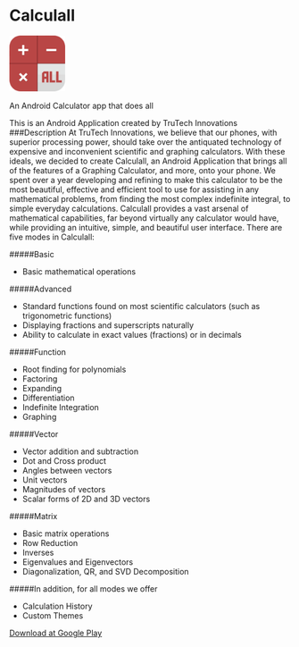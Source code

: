 # Calculall
<img src="https://raw.githubusercontent.com/AlstonLin/Calculall/master/app/src/main/res/drawable/ic_launcher.png" width="100px"/>

An Android Calculator app that does all

This is an Android Application created by TruTech Innovations <br>
###Description
At TruTech Innovations, we believe that our phones, with superior processing power, should take over the antiquated technology of expensive and inconvenient scientific and graphing calculators. With these ideals, we decided to create Calculall, an Android Application that brings all of the features of a Graphing Calculator, and more, onto your phone. We spent over a year developing and refining to make this calculator to be the most beautiful, effective and efficient tool to use for assisting in any mathematical problems, from finding the most complex indefinite integral, to simple everyday calculations.
Calculall provides a vast arsenal of mathematical capabilities, far beyond virtually any calculator would have, while providing an intuitive, simple, and beautiful user interface. There are five modes in Calculall:

#####Basic
- Basic mathematical operations

#####Advanced
- Standard functions found on most scientific calculators (such as trigonometric functions)
- Displaying fractions and superscripts naturally
- Ability to calculate in exact values (fractions) or in decimals

#####Function
- Root finding for polynomials
- Factoring
- Expanding 
- Differentiation
- Indefinite Integration
- Graphing

#####Vector
- Vector addition and subtraction
- Dot and Cross product
- Angles between vectors
- Unit vectors
- Magnitudes of vectors
- Scalar forms of 2D and 3D vectors

#####Matrix
- Basic matrix operations
- Row Reduction
- Inverses
- Eigenvalues and Eigenvectors
- Diagonalization, QR, and SVD Decomposition

#####In addition, for all modes we offer
- Calculation History
- Custom Themes

[Download at Google Play](https://play.google.com/store/apps/details?id=com.trutechinnovations.calculall)

